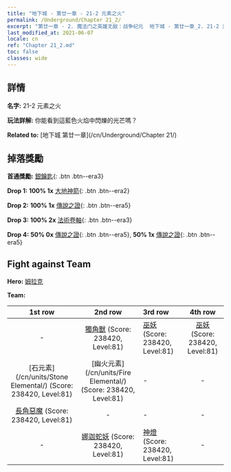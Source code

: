 ```yaml
---
title: "地下城 - 第廿一章 - 21-2 元素之火"
permalink: /Underground/Chapter 21_2/
excerpt: "第廿一章 - 2. 魔法门之英雄无敌：战争纪元  地下城 - 第廿一章_2. 21-2 元素之火"
last_modified_at: 2021-06-07
locale: cn
ref: "Chapter 21_2.md"
toc: false
classes: wide
---
```


## 詳情

 **名字:** 21-2 元素之火

 **玩法詳解:**       你能看到這藍色火焰中閃爍的光芒嗎？

 **Related to:** [地下城 第廿一章](/cn/Underground/Chapter 21/)

## 掉落獎勵

 **首通獎勵:** [銀鑰匙](/cn/Items/con_693/){: .btn .btn--era3}

 **Drop 1:** **100% 1x** [大地神箭](/cn/Items/her_464/){: .btn .btn--era2}

 **Drop 2:** **100% 1x** [傳說之證](/cn/Items/mat_81/){: .btn .btn--era5}

 **Drop 3:** **100% 2x** [法術卷軸](/cn/Items/con_694/){: .btn .btn--era3}

 **Drop 4:** **50% 0x** [傳說之證](/cn/Items/mat_74/){: .btn .btn--era5}, **50% 1x** [傳說之證](/cn/Items/mat_74/){: .btn .btn--era5}


## Fight against Team
 **Hero:** [姆拉克](/cn/heroes/Mullich/)

 **Team:**


  | 1st row | 2nd row | 3rd row | 4th row |
  |:----:|:----:|:----|:----:|
  | - | [獨角獸](/cn/units/Unicorn/) (Score: 238420, Level:81)  | [巫妖](/cn/units/Lich/) (Score: 238420, Level:81)  | [巫妖](/cn/units/Lich/) (Score: 238420, Level:81)  |
  | [石元素](/cn/units/Stone Elemental/) (Score: 238420, Level:81)  | [幽火元素](/cn/units/Fire Elemental/) (Score: 238420, Level:81)  | - | - |
  | [長角惡魔](/cn/units/Demon/) (Score: 238420, Level:81)  | - | - | - |
  | - | [娜迦蛇妖](/cn/units/Naga/) (Score: 238420, Level:81)  | [神燈](/cn/units/Genie/) (Score: 238420, Level:81)  | - |



